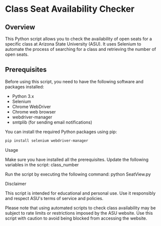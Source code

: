 # Class Seat Availability Checker

## Overview

This Python script allows you to check the availability of open seats for a specific class at Arizona State University (ASU). It uses Selenium to automate the process of searching for a class and retrieving the number of open seats.

## Prerequisites

Before using this script, you need to have the following software and packages installed:

- Python 3.x
- Selenium
- Chrome WebDriver
- Chrome web browser
- webdriver-manager
- smtplib (for sending email notifications)

You can install the required Python packages using pip:

```bash
pip install selenium webdriver-manager
```

Usage

Make sure you have installed all the prerequisites.
Update the following variables in the script:
class_number

Run the script by executing the following command:
python SeatView.py

Disclaimer

This script is intended for educational and personal use. Use it responsibly and respect ASU's terms of service and policies.

Please note that using automated scripts to check class availability may be subject to rate limits or restrictions imposed by the ASU website. Use this script with caution to avoid being blocked from accessing the website.
